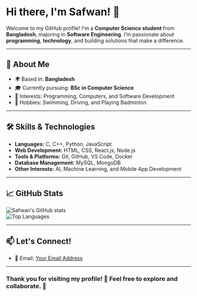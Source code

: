 # Hi there, I'm Safwan! 👋

Welcome to my GitHub profile! I'm a **Computer Science student** from **Bangladesh**, majoring in **Software Engineering**. I’m passionate about **programming**, **technology**, and building solutions that make a difference.

---

## 🚀 About Me

- 🌍 Based in: **Bangladesh**
- 🎓 Currently pursuing: **BSc in Computer Science**
- 🌟 Interests: Programming, Computers, and Software Development
- 🏸 Hobbies: Swimming, Driving, and Playing Badminton

---

## 🛠️ Skills & Technologies

- **Languages:** C, C++, Python, JavaScript  
- **Web Development:** HTML, CSS, React.js, Node.js  
- **Tools & Platforms:** Git, GitHub, VS Code, Docker  
- **Database Management:** MySQL, MongoDB  
- **Other Interests:** AI, Machine Learning, and Mobile App Development  

---

## 📈 GitHub Stats

![Safwan's GitHub stats](https://github-readme-stats.vercel.app/api?username=Safwan-Khan1&show_icons=true&theme=radical)  
![Top Languages](https://github-readme-stats.vercel.app/api/top-langs/?username=Safwan-Khan1&layout=compact&theme=radical)

---

## 📫 Let's Connect!

- 📧 Email: [Your Email Address](mailto:safwannn1234@gmail.com)

---

### Thank you for visiting my profile! 🙏 Feel free to explore and collaborate. 🚀
